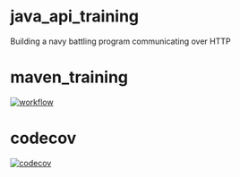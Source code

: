 # java_api_training
Building a navy battling program communicating over HTTP
# maven_training
[![workflow](https://github.com/3shadesblacker/java_api_training/actions/workflows/build.yml/badge.svg)](https://github.com/3shadesblacker/java_api_training/actions/workflows/build.yml)

# codecov
[![codecov](https://codecov.io/gh/3shadesblacker/java_api_training/branch/main/graph/badge.svg)](https://app.codecov.io/gh/3shadesblacker/java_api_training)
